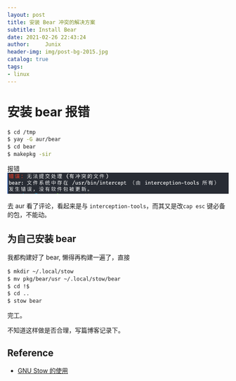 ```yaml
---
layout: post
title: 安装 Bear 冲突的解决方案
subtitle: Install Bear
date: 2021-02-26 22:43:24
author:     Junix
header-img: img/post-bg-2015.jpg
catalog: true
tags:
- linux
---
```


# 安装 bear 报错
```sh
$ cd /tmp
$ yay -G aur/bear
$ cd bear
$ makepkg -sir
```
报错
![Install-Bear-Error](/img/install_bear_error.png)

去 aur 看了评论，看起来是与 `interception-tools`，而其又是改`cap esc` 键必备的包，不能动。

## 为自己安装 bear
我都构建好了 bear, 懒得再构建一遍了，直接
```sh
$ mkdir ~/.local/stow
$ mv pkg/bear/usr ~/.local/stow/bear
$ cd !$
$ cd ..
$ stow bear
```
完工。

不知道这样做是否合理，写篇博客记录下。

## Reference
* [GNU Stow 的使用](https://linux.cn/article-9467-1.html)
